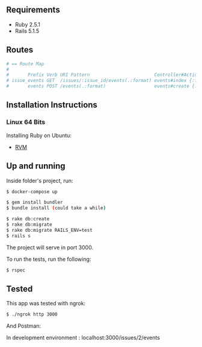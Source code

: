 ## Requirements
  * Ruby 2.5.1
  * Rails 5.1.5

## Routes

```rb
# == Route Map
#
#       Prefix Verb URI Pattern                        Controller#Action
# issue_events GET  /issues/:issue_id/events(.:format) events#index {:formats=>:json}
#       events POST /events(.:format)                  events#create {:formats=>:json}
```

## Installation Instructions

### Linux 64 Bits

Installing Ruby on Ubuntu:
  * [RVM](https://rvm.io/)

## Up and running

Inside folder's project, run:
```sh
$ docker-compose up

$ gem install bundler
$ bundle install (could take a while)

$ rake db:create
$ rake db:migrate
$ rake db:migrate RAILS_ENV=test
$ rails s
```

The project will serve in port 3000.

To run the tests, run the following:
```sh
$ rspec
```

## Tested

This app was tested with ngrok:

```sh
$ ./ngrok http 3000
```

And Postman:

In development environment : localhost:3000/issues/2/events